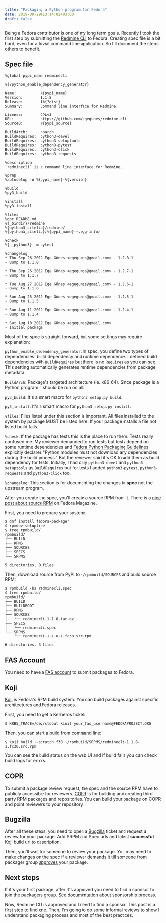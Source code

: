 ```yaml
---
title: "Packaging a Python program for Fedora"
date: 2019-09-29T13:14:02+03:00
draft: false
---
```


Being a Fedora contributor is one of my long term goals. Recently I took the
first step by submitting the [Redmine
CLI](https://github.com/egegunes/redmine-cli) to Fedora. Creating spec file is
a bit hard, even for a trivial command line application. So I'll document the
steps others to benefit.

## Spec file

```
%global pypi_name redminecli

%{?python_enable_dependency_generator}

Name:           %{pypi_name}
Version:        1.1.8
Release:        1%{?dist}
Summary:        Command line interface for Redmine

License:        GPLv3
URL:            https://github.com/egegunes/redmine-cli
Source0:        %{pypi_source}

BuildArch:      noarch
BuildRequires:  python3-devel
BuildRequires:  python3-setuptools
BuildRequires:  python3-pytest
BuildRequires:  python3-click
BuildRequires:  python3-requests

%description
`redminecli` is a command line interface for Redmine.

%prep
%autosetup -n %{pypi_name}-%{version}

%build
%py3_build

%install
%py3_install

%files
%doc README.md
%{_bindir}/redmine
%{python3_sitelib}/redmine/
%{python3_sitelib}/%{pypi_name}-*.egg-info/

%check
%{__python3} -m pytest

%changelog
* Thu Sep 26 2019 Ege Güneş <egegunes@gmail.com> - 1.1.8-1
- Bump to 1.1.8

* Thu Sep 26 2019 Ege Güneş <egegunes@gmail.com> - 1.1.7-1
- Bump to 1.1.7

* Tue Aug 27 2019 Ege Güneş <egegunes@gmail.com> - 1.1.6-1
- Bump to 1.1.6

* Sun Aug 25 2019 Ege Güneş <egegunes@gmail.com> - 1.1.5-1
- Bump to 1.1.5

* Sun Aug 11 2019 Ege Güneş <egegunes@gmail.com> - 1.1.4-1
- Bump to 1.1.4

* Sat Aug 10 2019 Ege Güneş <egegunes@gmail.com>
- Initial package
```

Most of the spec is straight forward, but some settings may require
explanation:

`python_enable_dependency_generator`: In spec, you define two types of
dependencies: build dependency and runtime dependency. I defined build
dependencies with `BuildRequires` but there is no `Requires` as you can see.
This setting automatically generates runtime dependencies from package
metadata.

`BuildArch`: Package's targeted architecture (ie. x86_64). Since package is a
Python program it should be run on all.

`py3_build`: It's a smart macro for `python3 setup.py build`.

`py3_install`: It's a smart macro for `python3 setup.py install`.

`%files`: Files listed under this section is important. All files installed to
the system by package MUST be listed here. If your package installs a file not
listed build fails.

`%check`: If the package has tests this is the place to run them. Tests really
confused me. My reviewer demanded to run tests but tests depend on some runtime
dependencies and [Fedora Python Packaging
Guidelines](https://docs.fedoraproject.org/en-US/packaging-guidelines/Python/)
explicitly declares "Python modules must not download any dependencies during
the build process." But the reviewer said it's OK to add them as build
dependency for tests. Initially, I had only `python3-devel` and
`python3-setuptools` as `BuildRequires` but for tests I added `python3-pytest`,
`python3-requests` and `python3-click` too.

`%changelog`: This section is for documenting the changes to **spec** not the
upstream program.

After you create the spec, you'll create a source RPM from it. There is a [nice
post about source
RPM](https://fedoramagazine.org/how-rpm-packages-are-made-the-source-rpm/) on
Fedora Magazine.

First, you need to prepare your system:

```
$ dnf install fedora-packager
$ rpmdev-setuptree
$ tree rpmbuild/
rpmbuild/
├── BUILD
├── RPMS
├── SOURCES
├── SPECS
└── SRPMS

5 directories, 0 files
```

Then, download source from PyPI to `~/rpmbuild/SOURCES` and build source RPM:

```
$ rpmbuild -bs redminecli.spec
$ tree rpmbuild/
rpmbuild/
├── BUILD
├── BUILDROOT
├── RPMS
├── SOURCES
│   └── redminecli-1.1.8.tar.gz
├── SPECS
│   └── redminecli.spec
└── SRPMS
    └── redminecli-1.1.8-1.fc30.src.rpm

6 directories, 3 files
```

## FAS Account

You need to have a [FAS account](https://admin.fedoraproject.org/accounts/) to submit packages to Fedora.

## Koji

[Koji](https://koji.fedoraproject.org/koji/) is Fedora's RPM build system. You
can build packages against specific architectures and Fedora releases.

First, you need to get a Kerberos ticket:

```
$ KRB5_TRACE=/dev/stdout kinit your_fas_username@FEDORAPROJECT.ORG
```

Then, you can start a build from command line:

```
$ koji build --scratch f30 ~/rpmbuild/SRPMS/redminecli-1.1.8-1.fc30.src.rpm
```

You can see the build status on the web UI and if build fails you can check build logs for
errors.

## COPR

To submit a package review request, the spec and the source RPM have to
publicly accessible for reviewers. [COPR](https://copr.fedorainfracloud.org/)
is for building and creating third party RPM packages and repositories. You can
build your package on COPR and point reviewers to your repository.

## Bugzilla

After all these steps, you need to open a
[Bugzilla](https://bugzilla.redhat.com/) ticket and request a review for your
package. Add SRPM and Spec urls and latest **successful** Koji build url to
description.

Then, you'll wait for someone to review your package. You may need to make
changes on the spec if a reviewer demands it till someone from packager group
[approves](https://bugzilla.redhat.com/show_bug.cgi?id=1739816#c9) your package.

## Next steps

If it's your first package, after it's approved you need to find a sponsor to
join the packagers group. See
[documentation](https://fedoraproject.org/wiki/How_to_get_sponsored_into_the_packager_group) about sponsorship process.

Now, Redmine CLI is approved and I need to find a sponsor. This post is a first
step to find one. Then, I'm going to do some informal reviews to show I
understand packaging process and most of the best practices.
